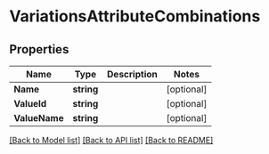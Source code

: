 # VariationsAttributeCombinations

## Properties

Name | Type | Description | Notes
------------ | ------------- | ------------- | -------------
**Name** | **string** |  | [optional] 
**ValueId** | **string** |  | [optional] 
**ValueName** | **string** |  | [optional] 

[[Back to Model list]](../README.md#documentation-for-models) [[Back to API list]](../README.md#documentation-for-api-endpoints) [[Back to README]](../README.md)


